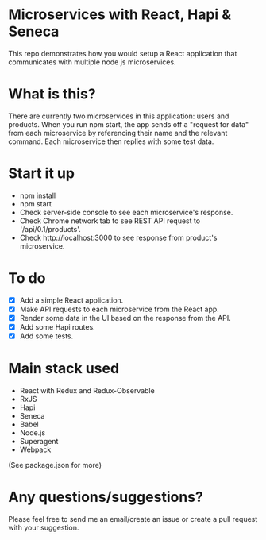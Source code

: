 # Microservices with React, Hapi & Seneca
This repo demonstrates how you would setup a React application that communicates with multiple node js microservices.

# What is this?
There are currently two microservices in this application: users and products.
When you run npm start, the app sends off a "request for data" from each microservice by referencing their name and the relevant command.
Each microservice then replies with some test data.

# Start it up

- npm install
- npm start
- Check server-side console to see each microservice's response.
- Check Chrome network tab to see REST API request to '/api/0.1/products'.
- Check http://localhost:3000 to see response from product's microservice.

# To do

- [x] Add a simple React application.
- [x] Make API requests to each microservice from the React app.
- [x] Render some data in the UI based on the response from the API.
- [x] Add some Hapi routes.
- [x] Add some tests.

# Main stack used

- React with Redux and Redux-Observable
- RxJS
- Hapi
- Seneca
- Babel
- Node.js
- Superagent
- Webpack

(See package.json for more)

# Any questions/suggestions?
Please feel free to send me an email/create an issue or create a pull request with your suggestion.


